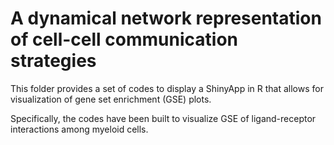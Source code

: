 # A dynamical network representation of cell-cell communication strategies

This folder provides a set of codes to display a ShinyApp in R that allows for visualization of gene set enrichment (GSE) plots. 

Specifically, the codes have been built to visualize GSE of ligand-receptor interactions among myeloid cells. 
